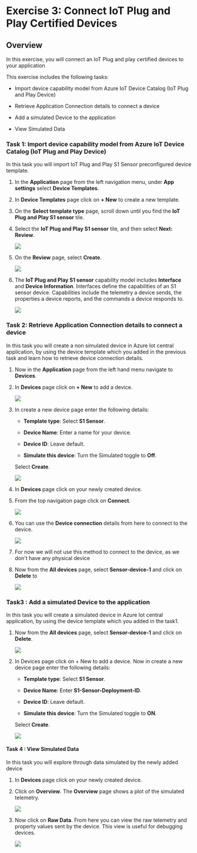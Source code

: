 # Exercise 3: Connect IoT Plug and Play Certified Devices

## Overview

In this exercise, you will connect an IoT Plug and play certified devices to your application

This exercise includes the following tasks:

 - Import device capability model from Azure IoT Device Catalog (IoT Plug and Play Device) 
 
 - Retrieve Application Connection details to connect a device 
 
 - Add a simulated Device to the application 
 
 - View Simulated Data
 

### Task 1: Import device capability model from Azure IoT Device Catalog (IoT Plug and Play Device) 

In this task you will import IoT Plug and Play S1 Sensor preconfigured device template.

1. In the **Application** page from the left navigation menu, under **App settings** select **Device Templates**.

1. In **Device Templates** page click on **+ New** to create a new template.

1. On the **Select template type** page, scroll down until you find the **IoT Plug and Play S1 sensor** tile.
 
1. Select the **IoT Plug and Play S1 sensor** tile, and then select **Next: Review**.

   ![](media/img75.png) 

1. On the **Review** page, select **Create**.

   ![](media/img76.png) 

1. The **IoT Plug and Play S1 sensor** capability model includes **Interface** and **Device Information**. Interfaces define the capabilities of an S1 sensor device. Capabilities include the telemetry a device sends, the properties a device reports, and the commands a device responds to.

   ![](media/img77.png) 
   
### Task 2: Retrieve Application Connection details to connect a device 

In this task you will create a non simulated device in Azure Iot central application, by using the device template which you added in the previous task and learn how to retrieve device connection details.

1. Now in the **Application**  page from the left hand menu navigate to **Devices**.
    
1. In **Devices** page click on **+ New** to add a device.

   ![](media/img78.png) 

1. In create a new device page enter the following details:

      - **Template type**: Select **S1 Sensor**.

      - **Device Name**: Enter a name for your device.

      - **Device ID**: Leave default.

      - **Simulate this device**: Turn the Simulated toggle to **Off**.
      
      Select **Create**.
      
      ![](media/img79.png)

1. In **Devices** page click on your newly created device.

1. From the top navigation page click on **Connect**. 

   ![](media/img80.png)

1. You can use the **Device connection** details from here to connect to the device.

   ![](media/img81.png)

1. For now we will not use this method to connect to the device, as we don't have any physical device

1. Now from the **All devices** page, select **Sensor-device-1** and click on **Delete** to 

   ![](media/img82.png)

### Task3 : Add a simulated Device to the application 

In this task you will create a simulated device in Azure Iot central application, by using the device template which you added in the task1.

1. Now from the **All devices** page, select **Sensor-device-1** and click on **Delete**.

   ![](media/img82.png)

1. In Devices page click on + New to add a device. Now in create a new device page enter the following details:

      - **Template type**: Select **S1 Sensor**.

      - **Device Name**: Enter **S1-Sensor-Deployment-ID**.

      - **Device ID**: Leave default.

      - **Simulate this device**: Turn the Simulated toggle to **ON**.
      
      Select **Create**.
      
      ![](media/img83.png)
      
#### Task 4 : View Simulated Data

In this task you will explore through data simulated by the newly added device

1. In **Devices** page click on your newly created device.

1. Click on **Overview**. The **Overview** page shows a plot of the simulated telemetry.

   ![](media/img84.png)

1. Now click on **Raw Data**. From here you can view the raw telemetry and property values sent by the device. This view is useful for debugging devices.

   ![](media/img85.png)

